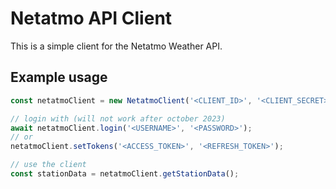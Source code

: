 # Netatmo API Client

This is a simple client for the Netatmo Weather API.

## Example usage

```ts
const netatmoClient = new NetatmoClient('<CLIENT_ID>', '<CLIENT_SECRET>');

// login with (will not work after october 2023)
await netatmoClient.login('<USERNAME>', '<PASSWORD>');
// or
netatmoClient.setTokens('<ACCESS_TOKEN>', '<REFRESH_TOKEN>');

// use the client
const stationData = netatmoClient.getStationData();
```
